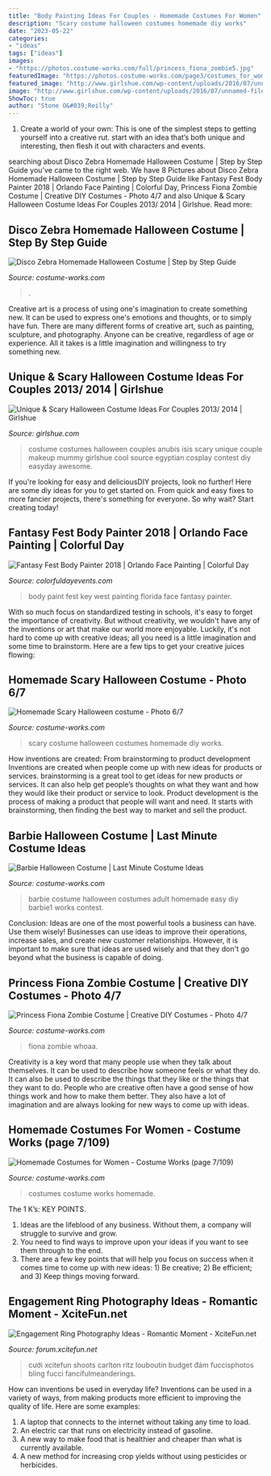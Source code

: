 ```yaml
---
title: "Body Painting Ideas For Couples - Homemade Costumes For Women"
description: "Scary costume halloween costumes homemade diy works"
date: "2023-05-22"
categories:
- "ideas"
tags: ["ideas"]
images:
- "https://photos.costume-works.com/full/princess_fiona_zombie5.jpg"
featuredImage: "https://photos.costume-works.com/page3/costumes_for_women-7_3.jpg"
featured_image: "http://www.girlshue.com/wp-content/uploads/2016/07/unnamed-file-2453.jpg"
image: "http://www.girlshue.com/wp-content/uploads/2016/07/unnamed-file-2453.jpg"
ShowToc: true
author: "Stone O&#039;Reilly"
---
```



1. Create a world of your own: This is one of the simplest steps to getting yourself into a creative rut. start with an idea that’s both unique and interesting, then flesh it out with characters and events.

	

		
searching about Disco Zebra Homemade Halloween Costume | Step by Step Guide you've came to the right web. We have 8 Pictures about Disco Zebra Homemade Halloween Costume | Step by Step Guide like Fantasy Fest Body Painter 2018 | Orlando Face Painting | Colorful Day, Princess Fiona Zombie Costume | Creative DIY Costumes - Photo 4/7 and also Unique &amp; Scary Halloween Costume Ideas For Couples 2013/ 2014 | Girlshue. Read more:
		
    
## Disco Zebra Homemade Halloween Costume | Step By Step Guide

<img loading=lazy src="https://photos.costume-works.com/full/zebra4.jpg" onerror="this.onerror=null;this.src='https://tse1.mm.bing.net/th?id=OIP.YQMvfCjhFJcl7Atnqc0mDAHaJ3&amp;pid=15.1';" alt="Disco Zebra Homemade Halloween Costume | Step by Step Guide">

_Source: costume-works.com_

>. 

	

Creative art is a process of using one's imagination to create something new. It can be used to express one's emotions and thoughts, or to simply have fun. There are many different forms of creative art, such as painting, sculpture, and photography. Anyone can be creative, regardless of age or experience. All it takes is a little imagination and willingness to try something new.

    
## Unique &amp; Scary Halloween Costume Ideas For Couples 2013/ 2014 | Girlshue

<img loading=lazy src="http://www.girlshue.com/wp-content/uploads/2016/07/unnamed-file-2453.jpg" onerror="this.onerror=null;this.src='https://tse3.mm.bing.net/th?id=OIP.KECqiU10vnKM3jbK6leNnAAAAA&amp;pid=15.1';" alt="Unique &amp; Scary Halloween Costume Ideas For Couples 2013/ 2014 | Girlshue">

_Source: girlshue.com_

>costume costumes halloween couples anubis isis scary unique couple makeup mummy girlshue cool source egyptian cosplay contest diy easyday awesome. 

	

If you're looking for easy and deliciousDIY projects, look no further! Here are some diy ideas for you to get started on. From quick and easy fixes to more fancier projects, there's something for everyone. So why wait? Start creating today!

    
## Fantasy Fest Body Painter 2018 | Orlando Face Painting | Colorful Day

<img loading=lazy src="https://colorfuldayevents.com/wp-content/florida-face-painter/fantasy-fest/body-paint-key-west.jpg" onerror="this.onerror=null;this.src='https://tse1.mm.bing.net/th?id=OIP.5TUIKkI5wpT4datFH1u5lQAAAA&amp;pid=15.1';" alt="Fantasy Fest Body Painter 2018 | Orlando Face Painting | Colorful Day">

_Source: colorfuldayevents.com_

>body paint fest key west painting florida face fantasy painter. 

	

With so much focus on standardized testing in schools, it's easy to forget the importance of creativity. But without creativity, we wouldn't have any of the inventions or art that make our world more enjoyable. Luckily, it's not hard to come up with creative ideas; all you need is a little imagination and some time to brainstorm. Here are a few tips to get your creative juices flowing:

    
## Homemade Scary Halloween Costume - Photo 6/7

<img loading=lazy src="http://photos.costume-works.com/full/scary5.jpg" onerror="this.onerror=null;this.src='https://tse3.mm.bing.net/th?id=OIP.13s569Qw9MrHlPMMoGz1IwHaJ3&amp;pid=15.1';" alt="Homemade Scary Halloween costume - Photo 6/7">

_Source: costume-works.com_

>scary costume halloween costumes homemade diy works. 

	

How inventions are created: From brainstorming to product development
Inventions are created when people come up with new ideas for products or services. brainstorming is a great tool to get ideas for new products or services. It can also help get people’s thoughts on what they want and how they would like their product or service to look. Product development is the process of making a product that people will want and need. It starts with brainstorming, then finding the best way to market and sell the product.

    
## Barbie Halloween Costume | Last Minute Costume Ideas

<img loading=lazy src="https://photos.costume-works.com/full/barbie1.jpg" onerror="this.onerror=null;this.src='https://tse4.mm.bing.net/th?id=OIP.Ynby2qE4SxfSrPY34WOJtAHaNX&amp;pid=15.1';" alt="Barbie Halloween Costume | Last Minute Costume Ideas">

_Source: costume-works.com_

>barbie costume halloween costumes adult homemade easy diy barbie1 works contest. 

	

Conclusion: Ideas are one of the most powerful tools a business can have. Use them wisely!
Businesses can use ideas to improve their operations, increase sales, and create new customer relationships. However, it is important to make sure that ideas are used wisely and that they don't go beyond what the business is capable of doing.

    
## Princess Fiona Zombie Costume | Creative DIY Costumes - Photo 4/7

<img loading=lazy src="https://photos.costume-works.com/full/princess_fiona_zombie5.jpg" onerror="this.onerror=null;this.src='https://tse4.mm.bing.net/th?id=OIP.BBkCZouNnmsz8lFNrBJVYgHaJ3&amp;pid=15.1';" alt="Princess Fiona Zombie Costume | Creative DIY Costumes - Photo 4/7">

_Source: costume-works.com_

>fiona zombie whoaa. 

	

Creativity is a key word that many people use when they talk about themselves. It can be used to describe how someone feels or what they do. It can also be used to describe the things that they like or the things that they want to do. People who are creative often have a good sense of how things work and how to make them better. They also have a lot of imagination and are always looking for new ways to come up with ideas.

    
## Homemade Costumes For Women - Costume Works (page 7/109)

<img loading=lazy src="https://photos.costume-works.com/page3/costumes_for_women-7_3.jpg" onerror="this.onerror=null;this.src='https://tse1.mm.bing.net/th?id=OIP.KCAGbSvYpuwG1WJ_zS3WAgHaM6&amp;pid=15.1';" alt="Homemade Costumes for Women - Costume Works (page 7/109)">

_Source: costume-works.com_

>costumes costume works homemade. 

	

The 1 K’s: KEY POINTS.
1. Ideas are the lifeblood of any business. Without them, a company will struggle to survive and grow.
2. You need to find ways to improve upon your ideas if you want to see them through to the end.
3. There are a few key points that will help you focus on success when it comes time to come up with new ideas: 1) Be creative; 2) Be efficient; and 3) Keep things moving forward.

    
## Engagement Ring Photography Ideas - Romantic Moment - XciteFun.net

<img loading=lazy src="https://img.xcitefun.net/users/2014/11/365318,xcitefun-ring-photography-6.jpg" onerror="this.onerror=null;this.src='https://tse4.mm.bing.net/th?id=OIP.1X5DjCTz2k7coOz0O0gcwQHaLH&amp;pid=15.1';" alt="Engagement Ring Photography Ideas - Romantic Moment - XciteFun.net">

_Source: forum.xcitefun.net_

>cưới xcitefun shoots carlton ritz louboutin budget đám fuccisphotos bling fucci fancifulmeanderings. 

	

How can inventions be used in everyday life?
Inventions can be used in a variety of ways, from making products more efficient to improving the quality of life. Here are some examples: 
1. A laptop that connects to the internet without taking any time to load. 
2. An electric car that runs on electricity instead of gasoline. 
3. A new way to make food that is healthier and cheaper than what is currently available. 
4. A new method for increasing crop yields without using pesticides or herbicides.

